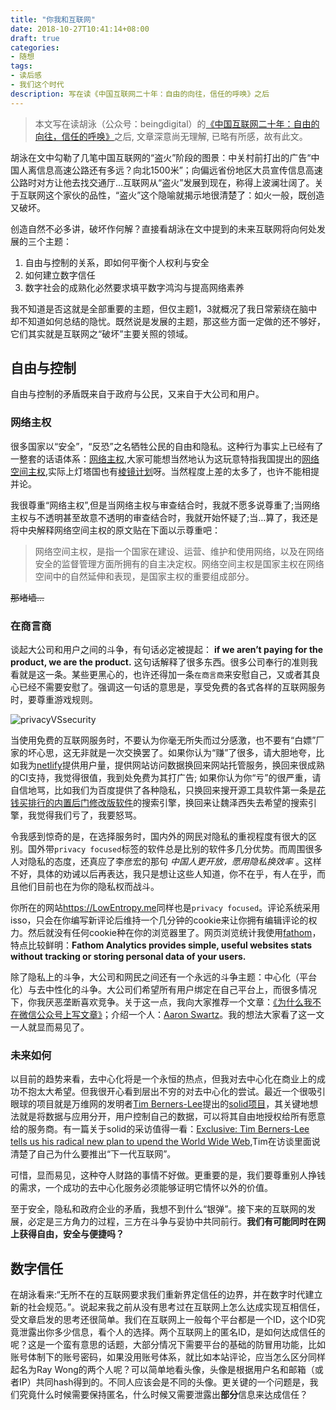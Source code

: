 ```yaml
---
title: "你我和互联网"
date: 2018-10-27T10:41:14+08:00
draft: true
categories:
- 随想
tags:
- 读后感
- 我们这个时代
description: 写在读《中国互联网二十年：自由的向往，信任的呼唤》之后
---
```


> 本文写在读胡泳（公众号：beingdigital）的[《中国互联网二十年：自由的向往，信任的呼唤》](https://www.huxiu.com/article/268816.html)之后, 文章深意尚无理解, 已略有所感，故有此文。

胡泳在文中勾勒了几笔中国互联网的“盗火”阶段的图景：中关村前打出的广告“中国人离信息高速公路还有多远？向北1500米”；向偏远省份地区大员宣传信息高速公路时对方让他去找交通厅…互联网从“盗火”发展到现在，称得上波澜壮阔了。关于互联网这个家伙的品性，“盗火”这个隐喻就揭示地很清楚了：如火一般，既创造又破坏。

创造自然不必多讲，破坏作何解？直接看胡泳在文中提到的未来互联网将向何处发展的三个主题：

1. 自由与控制的关系，即如何平衡个人权利与安全
2. 如何建立数字信任
3. 数字社会的成熟化必然要求填平数字鸿沟与提高网络素养

我不知道是否这就是全部重要的主题，但仅主题1，3就概况了我日常萦绕在脑中却不知道如何总结的隐忧。既然说是发展的主题，那这些方面一定做的还不够好，它们其实就是互联网之“破坏”主要关照的领域。

## 自由与控制

自由与控制的矛盾既来自于政府与公民，又来自于大公司和用户。

### 网络主权

很多国家以“安全”，“反恐”之名牺牲公民的自由和隐私。这种行为事实上已经有了一整套的话语体系：[网络主权](https://zh.wikipedia.org/wiki/%E7%BD%91%E7%BB%9C%E4%B8%BB%E6%9D%83),大家可能想当然地认为这玩意特指我国提出的[网络空间主权](http://www.cac.gov.cn/2017-08/07/c_1121443864.htm),实际上灯塔国也有[棱镜计划](https://zh.wikipedia.org/wiki/%E7%A8%9C%E9%8F%A1%E8%A8%88%E7%95%AB)呀。当然程度上差的太多了，也许不能相提并论。

我很尊重“网络主权”,但是当网络主权与审查结合时，我就不愿多说尊重了;当网络主权与不透明甚至故意不透明的审查结合时，我就开始怀疑了;当…算了，我还是将中央解释网络空间主权的原文贴在下面以示尊重吧：

> 网络空间主权，是指一个国家在建设、运营、维护和使用网络，以及在网络安全的监督管理方面所拥有的自主决定权。网络空间主权是国家主权在网络空间中的自然延伸和表现，是国家主权的重要组成部分。

~~那堵墙…~~

### 在商言商

谈起大公司和用户之间的斗争，有句话必定被提起： **if we aren’t paying for the product, we are the product.** 这句话解释了很多东西。很多公司奉行的准则我看就是这一条。某些更黑心的，也许还得加一条`在商言商`来安慰自己，又或者其良心已经不需要安慰了。强调这一句话的意思是，享受免费的各式各样的互联网服务时，要尊重游戏规则。

![privacyVSsecurity](https://lowentropy.jinxiapu.cn/img/blog/3/privacyVSsecurity.jpeg)

当使用免费的互联网服务时，不要认为你毫无所失而过分感激，也不要有“白嫖”厂家的坏心思，这无非就是一次交换罢了。如果你认为“赚”了很多，请大胆地夸，比如我为[netlify](https://www.netlify.com)提供用户量，提供网站访问数据换回来网站托管服务，换回来很成熟的CI支持，我觉得很值，我到处免费为其打广告; 如果你认为你“亏”的很严重，请自信地骂，比如我们为百度提供了各种隐私，只换回来搜开源工具软件第一条是[花钱买排行的内置后门修改版软件](http://www.techweb.com.cn/it/2012-01-31/1145906.shtml)的搜索引擎，换回来让魏泽西失去希望的搜索引擎，我觉得我们亏了，我要怒骂。

令我感到惊奇的是，在选择服务时，国内外的网民对隐私的重视程度有很大的区别。国外带`privacy focused`标签的软件总是比别的软件多几分优势。而周围很多人对隐私的态度，还真应了李彦宏的那句 *中国人更开放，愿用隐私换效率* 。这样不好，具体的劝诫以后再表达，我只是想让这些人知道，你不在乎，有人在乎，而且他们目前也在为你的隐私权而战斗。

你所在的网站<https://LowEntropy.me>同样也是`privacy focused`。评论系统采用isso，只会在你编写新评论后维持一个几分钟的cookie来让你拥有编辑评论的权力。然后就没有任何cookie种在你的浏览器里了。网页浏览统计我使用[fathom](https://usefathom.com/)，特点比较鲜明：**Fathom Analytics provides simple, useful websites stats without tracking or storing personal data of your users.**

除了隐私上的斗争，大公司和网民之间还有一个永远的斗争主题：中心化（平台化）与去中性化的斗争。大公司们希望所有用户绑定在自己平台上，而很多情况下，你我厌恶垄断喜欢竞争。关于这一点，我向大家推荐一个文章：[《为什么我不在微信公众号上写文章》](https://coolshell.cn/articles/17391.html)；介绍一个人：[Aaron Swartz](https://zh.wikipedia.org/zh/%E4%BA%9A%E4%BC%A6%C2%B7%E6%96%AF%E6%B2%83%E8%8C%A8)。我的想法大家看了这一文一人就显而易见了。

### 未来如何

以目前的趋势来看，去中心化将是一个永恒的热点，但我对去中心化在商业上的成功不抱太大希望。但我很开心看到层出不穷的对去中心化的尝试。最近一个很吸引眼球的项目就是万维网的发明者[Tim Berners-Lee](https://zh.wikipedia.org/wiki/%E8%92%82%E5%A7%86%C2%B7%E4%BC%AF%E7%BA%B3%E6%96%AF-%E6%9D%8E)提出的[solid项目](https://solid.inrupt.com/)，其关键地想法就是将数据与应用分开，用户控制自己的数据，可以将其自由地授权给所有愿意给的服务商。有一篇关于solid的采访值得一看：[Exclusive: Tim Berners-Lee tells us his radical new plan to upend the World Wide Web](https://www.fastcompany.com/90243936/exclusive-tim-berners-lee-tells-us-his-radical-new-plan-to-upend-the-world-wide-web),Tim在访谈里面说清楚了自己为什么要推出“下一代互联网”。

可惜，显而易见，这种夺人财路的事情不好做。更重要的是，我们要尊重别人挣钱的需求，一个成功的去中心化服务必须能够证明它情怀以外的价值。

至于安全，隐私和政府企业的矛盾，我想不到什么“银弹”。接下来的互联网的发展，必定是三方角力的过程，三方在斗争与妥协中共同前行。**我们有可能同时在网上获得自由，安全与便捷吗？**

## 数字信任

在胡泳看来:“无所不在的互联网要求我们重新界定信任的边界，并在数字时代建立新的社会规范。”。说起来我之前从没有思考过在互联网上怎么达成实现互相信任，受文章启发的思考还很简单。我们在互联网上一般每个平台都是一个ID，这个ID究竟泄露出你多少信息，看个人的选择。两个互联网上的匿名ID，是如何达成信任的呢？这是一个蛮有意思的话题，大部分情况下需要平台的基础的防冒用功能，比如账号体制下的账号密码，如果没用账号体系，就比如本站评论，应当怎么区分同样起名为Ray Wong的两个人呢？可以简单地看头像，头像是根据用户名和邮箱（或者IP）共同hash得到的。不同人应该会是不同的头像。更关键的一个问题是，我们究竟什么时候需要保持匿名，什么时候又需要泄露出**部分**信息来达成信任？
